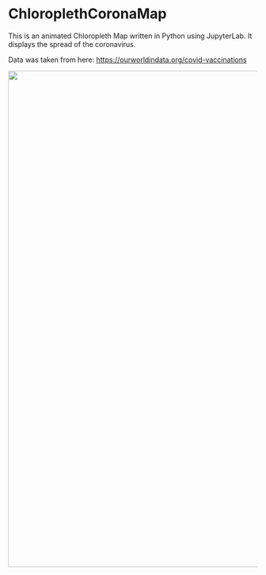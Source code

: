 # ChloroplethCoronaMap

This is an animated Chloropleth Map written in Python using JupyterLab. It displays the spread of the coronavirus.

Data was taken from here: https://ourworldindata.org/covid-vaccinations

<img src="https://s6.gifyu.com/images/ChloroplethCoronaGif.gif" width=1000><br>

